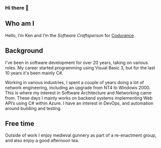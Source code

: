 ### Hi there 👋

## Who am I
Hello, I’m Ken and I’m the _Software Craftsperson_ for [Codurance](https://www.codurance.com).

## Background
I've been in software development for over 20 years, taking on various roles. My career started programming using Visual Basic 3, but for the last 10 years it's been mainly C#.

Working in various industries, I spent a couple of years doing a lot of network engineering, including an upgrade from NT4 to Windows 2000. This is where my interest in Software Architecture and Networking came from. These days I mainly works on backend systems implementing Web API’s using C# within Azure. I have an interest in DevOps, and automation around building and testing.

## Free time
Outside of work I enjoy medieval gunnery as part of a re-enactment group, and also enjoy a good afternoon tea.

<!--
**Tanzy/Tanzy** is a ✨ _special_ ✨ repository because its `README.md` (this file) appears on your GitHub profile.

Here are some ideas to get you started:

- 🔭 I’m currently working on ...
- 🌱 I’m currently learning ...
- 👯 I’m looking to collaborate on ...
- 🤔 I’m looking for help with ...
- 💬 Ask me about ...
- 📫 How to reach me: ...
- 😄 Pronouns: ...
- ⚡ Fun fact: ...
-->
